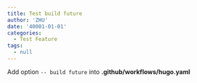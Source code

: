 ```yaml
---
title: Test build future
author: 'ZHU'
date: '40001-01-01'
categories:
  - Test Feature
tags:
  - null
---
```


Add option  `-- build future` into **.github/workflows/hugo.yaml**
